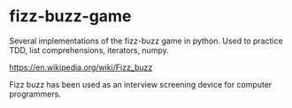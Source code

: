 # fizz-buzz-game
Several implementations of the fizz-buzz game in python. Used to practice TDD, list comprehensions, iterators, numpy.

https://en.wikipedia.org/wiki/Fizz_buzz

Fizz buzz has been used as an interview screening device for computer programmers.
